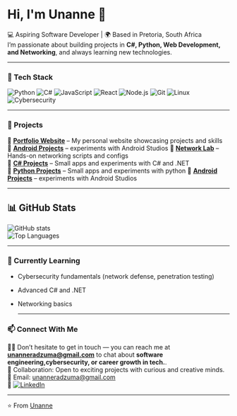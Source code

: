 # Hi, I'm Unanne 👋

💻 Aspiring Software Developer | 🌍 Based in Pretoria, South Africa  
I’m passionate about building projects in **C#, Python, Web Development, and Networking**, and always learning new technologies. 

---

### 🔧 Tech Stack
![Python](https://img.shields.io/badge/Python-3776AB?style=for-the-badge&logo=python&logoColor=white)
![C#](https://img.shields.io/badge/C%23-239120?style=for-the-badge&logo=csharp&logoColor=white)
![JavaScript](https://img.shields.io/badge/JavaScript-FFD43B?style=for-the-badge&logo=javascript&logoColor=black)
![React](https://img.shields.io/badge/React-61DBFB?style=for-the-badge&logo=react&logoColor=black)
![Node.js](https://img.shields.io/badge/Node.js-3C873A?style=for-the-badge&logo=node.js&logoColor=white)
![Git](https://img.shields.io/badge/Git-F05032?style=for-the-badge&logo=git&logoColor=white)
![Linux](https://img.shields.io/badge/Linux-FCC624?style=for-the-badge&logo=linux&logoColor=black)
![Cybersecurity](https://img.shields.io/badge/Security-2E8B57?style=for-the-badge&logo=hackaday&logoColor=white)

---

### 🚀 Projects
🔹 [**Portfolio Website**](https://github.com/Unanne/portfolio) – My personal website showcasing projects and skills  
🔹 [**Android Projects**](https://github.com/Unanne/Android-studios-projects) – experiments with Android Studios 
🔹 [**Network Lab**](https://github.com/Unanne/network-lab) – Hands-on networking scripts and configs  
🔹 [**C# Projects**](https://github.com/Unanne/csharp-projects) – Small apps and experiments with C# and .NET  
🔹 [**Python Projects**](https://github.com/Unanne/python-projects) – Small apps and experiments with python
🔹 [**Android Projects**](https://github.com/Unanne/Android-studios-projects) – experiments with Android Studios

---

## 📊 GitHub Stats
![GitHub stats](https://github-readme-stats.vercel.app/api?username=Unanne&show_icons=true&theme=radical)  
![Top Languages](https://github-readme-stats.vercel.app/api/top-langs/?username=Unanne&layout=compact&theme=radical)  

---

### 🌱 Currently Learning
- Cybersecurity fundamentals (network defense, penetration testing)  
- Advanced C# and .NET
- Networking basics

  ---

### 📫 Connect With Me
👨‍💻 Don’t hesitate to get in touch — you can reach me at **unanneradzuma@gmail.com** to chat about **software engineering,cybersecurity, or career growth in tech.**.  
🚀 Collaboration: Open to exciting projects with curious and creative minds.   
📧 Email: unanneradzuma@gmail.com  
💼 [![LinkedIn](https://img.shields.io/badge/LinkedIn-%230077B5.svg?logo=linkedin&logoColor=white)](https://www.linkedin.com/in/unanne-radzuma-967634261) 

---
⭐️ From [Unanne](https://github.com/unanneR)
